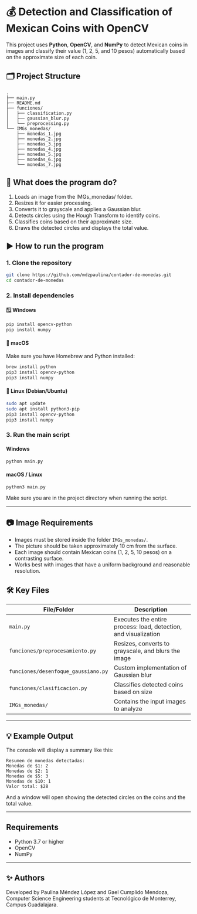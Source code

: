 # 💰 Detection and Classification of Mexican Coins with OpenCV

This project uses **Python**, **OpenCV**, and **NumPy** to detect Mexican coins in images and classify their value (1, 2, 5, and 10 pesos) automatically based on the approximate size of each coin.

## 🗂️ Project Structure

```
.
├── main.py
├── README.md
├── funciones/
│   ├── classification.py
│   ├── gaussian_blur.py
│   └── preprocessing.py
└── IMGs_monedas/
    ├── monedas_1.jpg
    ├── monedas_2.jpg
    ├── monedas_3.jpg
    ├── monedas_4.jpg
    ├── monedas_5.jpg
    ├── monedas_6.jpg
    └── monedas_7.jpg

```

## 🧠 What does the program do?

1. Loads an image from the IMGs_monedas/ folder.
2. Resizes it for easier processing.
3. Converts it to grayscale and applies a Gaussian blur.
4. Detects circles using the Hough Transform to identify coins.
5. Classifies coins based on their approximate size.
6. Draws the detected circles and displays the total value.

## ▶️ How to run the program

### 1. Clone the repository
```bash
git clone https://github.com/mdzpaulina/contador-de-monedas.git
cd contador-de-monedas
```

### 2. Install dependencies

#### 🪟 Windows
```bash
pip install opencv-python
pip install numpy
```

#### 🍏 macOS
Make sure you have Homebrew and Python installed:
```bash
brew install python
pip3 install opencv-python
pip3 install numpy
```

#### 🐧 Linux (Debian/Ubuntu)
```bash
sudo apt update
sudo apt install python3-pip
pip3 install opencv-python
pip3 install numpy
```

### 3. Run the main script

#### Windows
```bash
python main.py
```

#### macOS / Linux
```bash
python3 main.py
```

Make sure you are in the project directory when running the script.

---

## 📷 Image Requirements

- Images must be stored inside the folder `IMGs_monedas/`.
- The picture should be taken approximately 10 cm from the surface.
- Each image should contain Mexican coins (1, 2, 5, 10 pesos) on a contrasting surface.
- Works best with images that have a uniform background and reasonable resolution.

## 🛠️ Key Files

| File/Folder                 | Description                                                              |
|----------------------------------|--------------------------------------------------------------------------|
| `main.py`                        | Executes the entire process: load, detection, and visualization             |
| `funciones/preprocesamiento.py` | Resizes, converts to grayscale, and blurs the image       |
| `funciones/desenfoque_gaussiano.py` | Custom implementation of Gaussian blur                    |
| `funciones/clasificacion.py`    | Classifies detected coins based on size                        |
| `IMGs_monedas/`                 | Contains the input images to analyze                           |

---

## 💡 Example Output

The console will display a summary like this:

```
Resumen de monedas detectadas:
Monedas de $1: 2
Monedas de $2: 1
Monedas de $5: 3
Monedas de $10: 1
Valor total: $28
```

And a window will open showing the detected circles on the coins and the total value.

---

## Requirements

- Python 3.7 or higher
- OpenCV
- NumPy

---

## ✨ Authors

Developed by Paulina Méndez López and Gael Cumplido Mendoza,
Computer Science Engineering students at Tecnológico de Monterrey, Campus Guadalajara.
